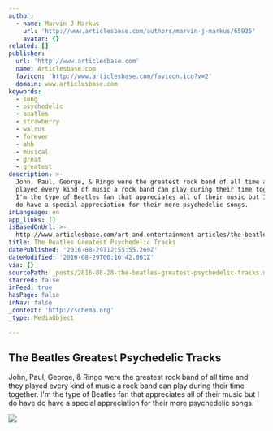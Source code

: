 ```yaml
---
author:
  - name: Marvin J Markus
    url: 'http://www.articlesbase.com/authors/marvin-j-markus/65935'
    avatar: {}
related: []
publisher:
  url: 'http://www.articlesbase.com'
  name: Articlesbase.com
  favicon: 'http://www.articlesbase.com/favicon.ico?v=2'
  domain: www.articlesbase.com
keywords:
  - song
  - psychedelic
  - beatles
  - strawberry
  - walrus
  - forever
  - ahh
  - musical
  - great
  - greatest
description: >-
  John, Paul, George, & Ringo were the greatest rock band of all time and they
  played every kind of music a rock band can play during their time together.
  I'm the type of Beatles fan that appreciates all of their music but I do have
  do have a special appreciation for their more psychedelic songs.
inLanguage: en
app_links: []
isBasedOnUrl: >-
  http://www.articlesbase.com/art-and-entertainment-articles/the-beatles-greatest-psychedelic-tracks-464156.html
title: The Beatles Greatest Psychedelic Tracks
datePublished: '2016-08-29T12:55:55.269Z'
dateModified: '2016-08-29T00:16:42.861Z'
via: {}
sourcePath: _posts/2016-08-28-the-beatles-greatest-psychedelic-tracks.md
starred: false
inFeed: true
hasPage: false
inNav: false
_context: 'http://schema.org'
_type: MediaObject

---
```

<article style=""><h1>The Beatles Greatest Psychedelic Tracks</h1><p>John, Paul, George, &amp; Ringo were the greatest rock band of all time and they played every kind of music a rock band can play during their time together. I'm the type of Beatles fan that appreciates all of their music but I do have do have a special appreciation for their more psychedelic songs.</p><img src="http://images.articlesbase.com/categories_en/191/19/005.jpg" /></article>